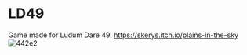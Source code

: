 # LD49
Game made for Ludum Dare 49.
https://skerys.itch.io/plains-in-the-sky
![442e2](https://github.com/gbdb71/plains-in-the-sky-LD49/assets/39120569/cfc74a00-5254-427f-8c98-bc75b7bf62b0)
